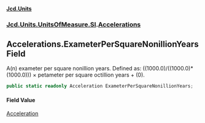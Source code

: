#### [Jcd.Units](index.md 'index')
### [Jcd.Units.UnitsOfMeasure.SI](Jcd.Units.UnitsOfMeasure.SI.md 'Jcd.Units.UnitsOfMeasure.SI').[Accelerations](Accelerations.md 'Jcd.Units.UnitsOfMeasure.SI.Accelerations')

## Accelerations.ExameterPerSquareNonillionYears Field

A(n) exameter per square nonillion years. Defined as: ((1000.0)/((1000.0)*(1000.0))) × petameter per square octillion years + (0).

```csharp
public static readonly Acceleration ExameterPerSquareNonillionYears;
```

#### Field Value
[Acceleration](Acceleration.md 'Jcd.Units.UnitTypes.Acceleration')